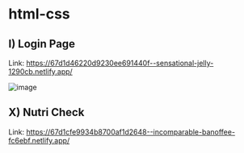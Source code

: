 # html-css

## I) Login Page
Link: https://67d1d46220d9230ee691440f--sensational-jelly-1290cb.netlify.app/

![image](https://github.com/user-attachments/assets/1cdbb471-dc3e-423c-a4aa-e9a5c5966814)



## X) Nutri Check
Link: https://67d1cfe9934b8700af1d2648--incomparable-banoffee-fc6ebf.netlify.app/
